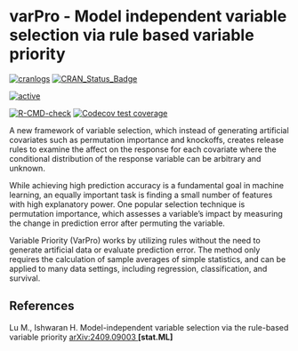 varPro - Model independent variable selection via rule based variable priority
========================================================
<!-- badges: start -->

[![cranlogs](http://cranlogs.r-pkg.org/badges/varpro)](http://cranlogs.r-pkg.org/badges/varpro)
[![CRAN_Status_Badge](http://www.r-pkg.org/badges/version/varpro)](https://cran.r-project.org/package=varpro)

[![active](http://www.repostatus.org/badges/latest/active.svg)](http://www.repostatus.org/badges/latest/active.svg)

[![R-CMD-check](https://github.com/kogalur/varPro/actions/workflows/R-CMD-check.yaml/badge.svg)](https://github.com/kogalur/varPro/actions/workflows/R-CMD-check.yaml)
[![Codecov test coverage](https://codecov.io/gh/kogalur/varPro/graph/badge.svg)](https://app.codecov.io/gh/kogalur/varPro)
<!-- badges: end -->

A new framework of variable selection, which instead of generating artificial covariates such as permutation importance and knockoffs, creates release rules to examine the affect on the response for each covariate where the conditional distribution of the response variable can be arbitrary and unknown.

While achieving high prediction accuracy is a fundamental goal in machine learning, an equally important task is finding a small number of features with high explanatory power. One popular selection technique is permutation importance, which assesses a variable’s impact by measuring the change in prediction error after permuting the variable. 

Variable Priority (VarPro) works by utilizing rules without the need to generate artificial data or evaluate prediction error. The method only requires the calculation of sample averages of simple statistics, and can be applied to many data settings, including regression, classification, and survival.


## References

Lu M., Ishwaran H. Model-independent variable selection via the rule-based variable priority [arXiv:2409.09003 ](https://arxiv.org/abs/2409.09003) **[stat.ML]**
